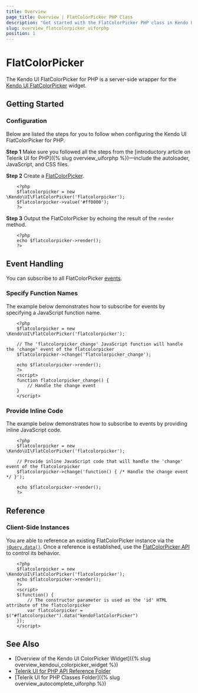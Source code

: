 ```yaml
---
title: Overview
page_title: Overview | FlatColorPicker PHP Class
description: "Get started with the FlatColorPicker PHP class in Kendo UI."
slug: overview_flatcolorpicker_uiforphp
position: 1
---
```


# FlatColorPicker

The Kendo UI FlatColorPicker for PHP is a server-side wrapper for the [Kendo UI FlatColorPicker](/api/javascript/ui/flatcolorpicker) widget.

## Getting Started

### Configuration

Below are listed the steps for you to follow when configuring the Kendo UI FlatColorPicker for PHP.

**Step 1** Make sure you followed all the steps from the [introductory article on Telerik UI for PHP]({% slug overview_uiforphp %})&mdash;include the autoloader, JavaScript, and CSS files.

**Step 2** Create a [FlatColorPicker](/api/php/Kendo/UI/FlatColorPicker).



        <?php
        $flatcolorpicker = new \Kendo\UI\FlatColorPicker('flatcolorpicker');
        $flatcolorpicker->value('#ff0000');
        ?>

**Step 3** Output the FlatColorPicker by echoing the result of the `render` method.



        <?php
        echo $flatcolorpicker->render();
        ?>

## Event Handling

You can subscribe to all FlatColorPicker [events](/api/javascript/ui/flatcolorpicker#events).

### Specify Function Names

The example below demonstrates how to subscribe for events by specifying a JavaScript function name.



        <?php
        $flatcolorpicker = new \Kendo\UI\FlatColorPicker('flatcolorpicker');

        // The 'flatcolorpicker_change' JavaScript function will handle the 'change' event of the flatcolorpicker
        $flatcolorpicker->change('flatcolorpicker_change');

        echo $flatcolorpicker->render();
        ?>
        <script>
        function flatcolorpicker_change() {
            // Handle the change event
        }
        </script>

### Provide Inline Code

The example below demonstrates how to subscribe to events by providing inline JavaScript code.



        <?php
        $flatcolorpicker = new \Kendo\UI\FlatColorPicker('flatcolorpicker');

        // Provide inline JavaScript code that will handle the 'change' event of the flatcolorpicker
        $flatcolorpicker->change('function() { /* Handle the change event */ }');

        echo $flatcolorpicker->render();
        ?>


<!--*-->
## Reference

### Client-Side Instances

You are able to reference an existing FlatColorPicker instance via the [`jQuery.data()`](https://api.jquery.com/jQuery.data/). Once a reference is established, use the [FlatColorPicker API](/api/javascript/ui/flatcolorpicker#methods) to control its behavior.



        <?php
        $flatcolorpicker = new \Kendo\UI\FlatColorPicker('flatcolorpicker');
        echo $flatcolorpicker->render();
        ?>
        <script>
        $(function() {
            // The constructor parameter is used as the 'id' HTML attribute of the flatcolorpicker
            var flatcolorpicker = $("#flatcolorpicker").data("kendoFlatColorPicker")
        });
        </script>

## See Also

* [Overview of the Kendo UI ColorPicker Widget]({% slug overview_kendoui_colorpicker_widget %})
* [Telerik UI for PHP API Reference Folder](/api/php/Kendo/UI/AutoComplete)
* [Telerik UI for PHP Classes Folder]({% slug overview_autocomplete_uiforphp %})
